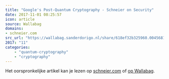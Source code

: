 ```yaml
---
title: "Google's Post-Quantum Cryptography - Schneier on Security"
date: 2017-11-01 08:25:57
icon: article
source: Wallabag
domains:
- schneier.com
src_url: "https://wallabag.sanderdorigo.nl/share/618ef32b325960.00456810"
2017: "11"
categories:
    - "quantum-cryptography"
    - "cryptography"
---
```

Het oorspronkelijke artikel kan je lezen op [schneier.com](https://www.schneier.com/blog/archives/2016/07/googles_post-qu.html) of [op Wallabag](https://wallabag.sanderdorigo.nl/share/618ef32b325960.00456810). 